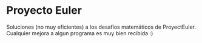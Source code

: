 # Proyecto Euler
Soluciones (no muy eficientes) a los desafíos matemáticos de ProyectEuler. Cualquier mejora a algun programa es muy bien recibida :)
